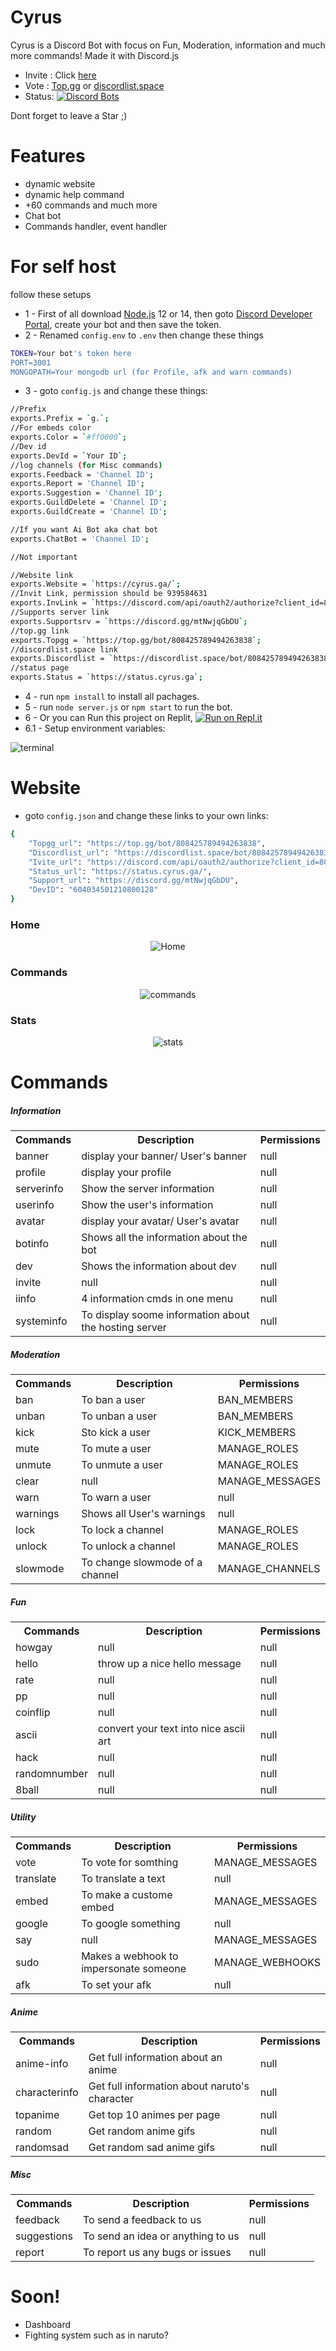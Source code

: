 # Cyrus
Cyrus is a Discord Bot with focus on Fun, Moderation, information and much more commands! Made it with Discord.js
* Invite : Click [here](https://cyrus.ga/invite)
* Vote : [Top.gg](https://cyrus.ga/topgg) or [discordlist.space](https://cyrus.ga/discordlist)
* Status: [![Discord Bots](https://top.gg/api/widget/status/808425789494263838.svg?noavatar=true)](https://top.gg/bot/808425789494263838)

Dont forget to leave a Star ;)

# Features

* dynamic website
* dynamic help command
* +60 commands and much more
* Chat bot
* Commands handler, event handler

# For self host
follow these setups
* 1 - First of all download [Node.js](https://nodejs.org/en/download/) 12 or 14, then goto [Discord Developer Portal](https://discord.com/developers/applications), create your bot and then save the token.
* 2 - Renamed `config.env` to `.env` then change these things
```sh
TOKEN=Your bot's token here
PORT=3001
MONGOPATH=Your mongodb url (for Profile, afk and warn commands)
```
* 3 - goto `config.js` and change these things:
```sh
//Prefix
exports.Prefix = `g.`;
//For embeds color
exports.Color = `#ff0000`;
//Dev id
exports.DevId = `Your ID`;
//log channels (for Misc commands)
exports.Feedback = 'Channel ID';
exports.Report = 'Channel ID';
exports.Suggestion = 'Channel ID';
exports.GuildDelete = 'Channel ID';
exports.GuildCreate = 'Channel ID';

//If you want Ai Bot aka chat bot
exports.ChatBot = 'Channel ID';

//Not important

//Website link
exports.Website = `https://cyrus.ga/`;
//Invit Link, permission should be 939584631
exports.InvLink = `https://discord.com/api/oauth2/authorize?client_id=808425789494263838&permissions=939584631&scope=bot`;
//Supports server link
exports.Supportsrv = `https://discord.gg/mtNwjqGbDU`;
//top.gg link
exports.Topgg = `https://top.gg/bot/808425789494263838`;
//discordlist.space link
exports.Discordlist = `https://discordlist.space/bot/808425789494263838`;
//status page
exports.Status = `https://status.cyrus.ga`;
```
* 4 - run `npm install` to install all pachages.
* 5 - run `node server.js` or `npm start` to run the bot.
* 6 - Or you can Run this project on Replit, 
[![Run on Repl.it](https://replit.com/@cyclopscss/Cyrus-Bot)](https://replit.com/@cyclopscss/Cyrus-Bot)
* 6.1 - Setup environment variables:

![terminal](https://i.ibb.co/QfmGg1V/Capture.png)
# Website

* goto `config.json` and change these links to your own links:
```sh
{
	"Topgg_url": "https://top.gg/bot/808425789494263838",
	"Discordlist_url": "https://discordlist.space/bot/808425789494263838",
	"Ivite_url": "https://discord.com/api/oauth2/authorize?client_id=808425789494263838&permissions=939584631&scope=bot",
	"Status_url": "https://status.cyrus.ga/",
	"Support_url": "https://discord.gg/mtNwjqGbDU",
	"DevID": "604034501210800128"
}
```
<h3>Home</h4>

<p align="center">
    <img align="center" alt="Home" src="https://i.ibb.co/y8zzJdH/Capture.png"></img>
</p>

<h3>Commands</h4>

<p align="center">
    <img align="center" alt="commands" src="https://i.ibb.co/z2R1Z73/cmds.png"></img>
</p>

<h3>Stats</h4>

<p align="center">
    <img align="center" alt="stats" src="https://i.ibb.co/PDgzhhS/stats.png"></img>
</p>

# Commands
<h5>Information</h5>
<table>
  <tr>
    <th>Commands</th>
    <th>Description</th>
    <th>Permissions</th>
  </tr>
  <tr>
    <td>banner</td>
    <td>display your banner/ User's banner</td>
    <td>null</td>
  </tr>
  <tr>
    <td>profile</td>
    <td>display your profile</td>
    <td>null</td>
  </tr>
  <tr>
    <td>serverinfo</td>
    <td>Show the server information</td>
    <td>null</td>
  </tr>
  <tr>
    <td>userinfo</td>
    <td>Show the user's information</td>
    <td>null</td>
  </tr>
  <tr>
    <td>avatar</td>
    <td>display your avatar/ User's avatar</td>
    <td>null</td>
  </tr>
  <tr>
    <td>botinfo</td>
    <td>Shows all the information about the bot</td>
    <td>null</td>
  </tr>
  <tr>
    <td>dev</td>
    <td>Shows the information about dev</td>
    <td>null</td>
  </tr>
  <tr>
    <td>invite</td>
    <td>null</td>
    <td>null</td>
  </tr>
  <tr>
    <td>iinfo</td>
    <td>4 information cmds in one menu</td>
    <td>null</td>
  </tr>
  <tr>
    <td>systeminfo</td>
    <td>To display soome information about the hosting server</td>
    <td>null</td>
  </tr>
</table>
<h5>Moderation</h5>
<table>
  <tr>
    <th>Commands</th>
    <th>Description</th>
    <th>Permissions</th>
  </tr>
  <tr>
    <td>ban</td>
    <td>To ban a user</td>
    <td>BAN_MEMBERS</td>
  </tr>
  <tr>
    <td>unban</td>
    <td>To unban a user</td>
    <td>BAN_MEMBERS</td>
  </tr>
  <tr>
    <td>kick</td>
    <td>Sto kick a user</td>
    <td>KICK_MEMBERS</td>
  </tr>
  <tr>
    <td>mute</td>
    <td>To mute a user</td>
    <td>MANAGE_ROLES</td>
  </tr>
  <tr>
    <td>unmute</td>
    <td>To unmute a user</td>
    <td>MANAGE_ROLES</td>
  </tr>
  <tr>
    <td>clear</td>
    <td>null</td>
    <td>MANAGE_MESSAGES</td>
  </tr>
  <tr>
    <td>warn</td>
    <td>To warn a user</td>
    <td>null</td>
  </tr>
  <tr>
    <td>warnings</td>
    <td>Shows all User's warnings</td>
    <td>null</td>
  </tr>
  <tr>
    <td>lock</td>
    <td>To lock a channel</td>
    <td>MANAGE_ROLES</td>
  </tr>
  <tr>
    <td>unlock</td>
    <td>To unlock a channel</td>
    <td>MANAGE_ROLES</td>
  </tr>
  <tr>
    <td>slowmode</td>
    <td>To change slowmode of a channel</td>
    <td>MANAGE_CHANNELS</td>
  </tr>
</table>
<h5>Fun</h5>
<table>
  <tr>
    <th>Commands</th>
    <th>Description</th>
    <th>Permissions</th>
  </tr>
  <tr>
    <td>howgay</td>
    <td>null</td>
    <td>null</td>
  </tr>
    <tr>
    <td>hello</td>
    <td>throw up a nice hello message</td>
    <td>null</td>
  </tr>
    <tr>
    <td>rate</td>
    <td>null</td>
    <td>null</td>
  </tr>
    <tr>
    <td>pp</td>
    <td>null</td>
    <td>null</td>
  </tr>
    <tr>
    <td>coinflip</td>
    <td>null</td>
    <td>null</td>
  </tr>
    <tr>
    <td>ascii</td>
    <td>convert your text into nice ascii art</td>
    <td>null</td>
  </tr>
    <tr>
    <td>hack</td>
    <td>null</td>
    <td>null</td>
  </tr>
    <tr>
    <td>randomnumber</td>
    <td>null</td>
    <td>null</td>
  </tr>
    <tr>
    <td>8ball</td>
    <td>null</td>
    <td>null</td>
  </tr>
</table>
<h5>Utility</h5>
<table>
  <tr>
    <th>Commands</th>
    <th>Description</th>
    <th>Permissions</th>
  </tr>
  <tr>
    <td>vote</td>
    <td>To vote for somthing</td>
    <td>MANAGE_MESSAGES</td>
  </tr>
  <tr>
    <td>translate</td>
    <td>To translate a text</td>
    <td>null</td>
  </tr>
  <tr>
    <td>embed</td>
    <td>To make a custome embed</td>
    <td>MANAGE_MESSAGES</td>
  </tr>
  <tr>
    <td>google</td>
    <td>To google something</td>
    <td>null</td>
  </tr>
  <tr>
    <td>say</td>
    <td>null</td>
    <td>MANAGE_MESSAGES</td>
  </tr>
  <tr>
    <td>sudo</td>
    <td>Makes a webhook to impersonate someone</td>
    <td>MANAGE_WEBHOOKS</td>
  </tr>
   <tr>
    <td>afk</td>
    <td>To set your afk</td>
    <td>null</td>
  </tr>
</table>
<h5>Anime</h5>
<table>
  <tr>
    <th>Commands</th>
    <th>Description</th>
    <th>Permissions</th>
  </tr>
  <tr>
    <td>anime-info</td>
    <td>Get full information about an anime</td>
    <td>null</td>
  </tr>
  <tr>
    <td>characterinfo</td>
    <td>Get full information about naruto's character</td>
    <td>null</td>
  </tr>
  <tr>
    <td>topanime</td>
    <td>Get top 10 animes per page</td>
    <td>null</td>
  </tr>
  <tr>
    <td>random</td>
    <td>Get random anime gifs</td>
    <td>null</td>
  </tr>
  <tr>
    <td>randomsad</td>
    <td>Get random sad anime gifs</td>
    <td>null</td>
  </tr>
</table>
<h5>Misc</h5>
<table>
  <tr>
    <th>Commands</th>
    <th>Description</th>
    <th>Permissions</th>
  </tr>
  <tr>
    <td>feedback</td>
    <td>To send a feedback to us</td>
    <td>null</td>
  </tr>
   <tr>
    <td>suggestions</td>
    <td>To send an idea or anything to us</td>
    <td>null</td>
  </tr>
   <tr>
    <td>report</td>
    <td>To report us any bugs or issues</td>
    <td>null</td>
  </tr>
</table>

# Soon!
* Dashboard
* Fighting system such as in naruto?

